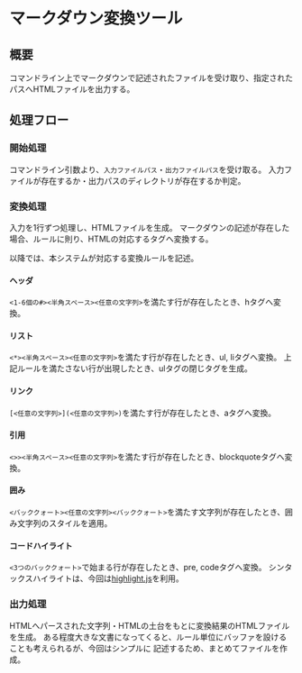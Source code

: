# マークダウン変換ツール

## 概要

コマンドライン上でマークダウンで記述されたファイルを受け取り、指定されたパスへHTMLファイルを出力する。


## 処理フロー

### 開始処理

コマンドライン引数より、`入力ファイルパス`・`出力ファイルパス`を受け取る。
入力ファイルが存在するか・出力パスのディレクトリが存在するか判定。


### 変換処理

入力を1行ずつ処理し、HTMLファイルを生成。
マークダウンの記述が存在した場合、ルールに則り、HTMLの対応するタグへ変換する。

以降では、本システムが対応する変換ルールを記述。

#### ヘッダ

`<1-6個の#><半角スペース><任意の文字列>`を満たす行が存在したとき、hタグへ変換。

#### リスト

`<*><半角スペース><任意の文字列>`を満たす行が存在したとき、ul, liタグへ変換。
上記ルールを満たさない行が出現したとき、ulタグの閉じタグを生成。

#### リンク

`[<任意の文字列>](<任意の文字列>)`を満たす行が存在したとき、aタグへ変換。

#### 引用

`<>><半角スペース><任意の文字列>`を満たす行が存在したとき、blockquoteタグへ変換。

#### 囲み

`<バッククォート><任意の文字列><バッククォート>`を満たす文字列が存在したとき、囲み文字列のスタイルを適用。

#### コードハイライト

`<3つのバッククォート>`で始まる行が存在したとき、pre, codeタグへ変換。
シンタックスハイライトは、今回は[highlight.js](https://highlightjs.org/)を利用。


### 出力処理

HTMLへパースされた文字列・HTMLの土台をもとに変換結果のHTMLファイルを生成。
ある程度大きな文書になってくると、ルール単位にバッファを設けることも考えられるが、今回はシンプルに
記述するため、まとめてファイルを作成。
